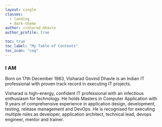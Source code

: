 ```yaml
---
layout: single
classes:
  - landing
  - dark-theme
author: visharad_dhavle
author_profile: true

toc: true
toc_label: "My Table of Contents"
toc_icon: "cog"
---
```


### I AM

Born on 17th December 1983, Visharad Govind Dhavle is an Indian IT professional with proven track record in executing IT projects.

Visharad is high-energy, confident IT professional with an infectious enthusiasm for technology. He holds Masters in Computer Application with 9 years of comprehensive experience in application design, development, testing, release management and DevOps. He is recognised for executing multiple roles as developer, application architect, technical lead, devops engineer, mentor and trainer.